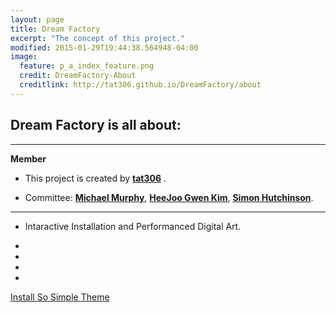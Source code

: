 ```yaml
---
layout: page
title: Dream Factory
excerpt: "The concept of this project."
modified: 2015-01-29T19:44:38.564948-04:00
image:
  feature: p_a_index_feature.png
  credit: DreamFactory-About
  creditlink: http://tat306.github.io/DreamFactory/about
---
```



## Dream Factory is all about:

* * *  
  **Member**
  * This project is created by [**tat306**](http://tat306.github.io/about) .

  * Committee: [**Michael Murphy**](http://www.umt.edu/mediaarts/index.php/faculty/michael-murphy), [**HeeJoo Gwen Kim**](http://www.umt.edu/mediaarts/index.php/faculty/heejoo-gwen-kim), [**Simon Hutchinson**](http://simonhutchinson.com/biography/).
* * *

 * Intaractive Installation and Performanced Digital Art.
 * 

 * 
 * 
 * 

<a markdown="0" href="{{ site.url }}/theme-setup" class="btn">Install So Simple Theme</a>

[^1]: Example: *domain.com/category-name/post-title*